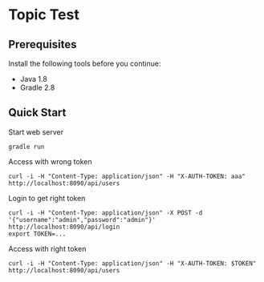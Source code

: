 # Topic Test

## Prerequisites

Install the following tools before you continue:

* Java 1.8
* Gradle 2.8

## Quick Start

Start web server
```
gradle run
```

Access with wrong token
```
curl -i -H "Content-Type: application/json" -H "X-AUTH-TOKEN: aaa" http://localhost:8090/api/users
```

Login to get right token
```
curl -i -H "Content-Type: application/json" -X POST -d '{"username":"admin","password":"admin"}' http://localhost:8090/api/login
export TOKEN=...
```

Access with right token
```
curl -i -H "Content-Type: application/json" -H "X-AUTH-TOKEN: $TOKEN" http://localhost:8090/api/users
```

